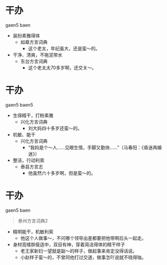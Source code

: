# 干办
gaen5 baen
+ 装扮素雅得体
  * 如皋方言词典
    - 这个老太，年纪虽大，还是蛮～的。
+ 干净、清爽，不拖泥带水
  * 东台方言词典
    - 这个老太太70多岁啊，还交关～。

# 干办
gaen5 baen5
+ 生得精干，打粉素雅
  * 兴化方言词典
    - 刘大妈四十多岁还蛮～的。
+ 机敏、能干
  * 兴化方言词典
    - “我妈是个～人……见眼生情，手脚又勤快……”（马春阳：《昏迷再婚迷》）
+ 整洁，行动利索
  * 泰县方言志
    - 他虽然六十多岁啊，但是蛮～的。

# 干办
gaen5 baen
> 泰州方言词典2
- 精明能干，机敏利索
  - 他这个人做事～，不问哪个领导出差都要把他带啊后头一起走。
- 身材高矮胖瘦适中，双目有神，穿着简洁得体的精干样子
  - 老王家新妇一望就是副～的样子，做起事来肯定没得话说。
  - 小赵样子蛮～的，不曾同他打过交道，做事怎吖说就不晓得咖。
